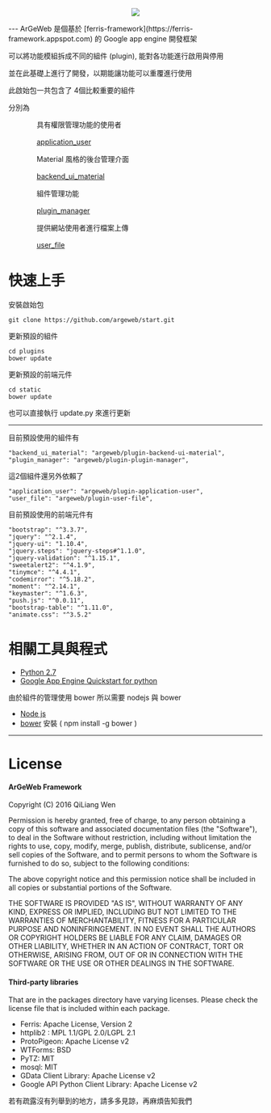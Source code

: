 <p align="center">
  <img src="https://lh3.googleusercontent.com/xDZSHCWwnhFV2CJerQaVhhXlo2voaTNhMb8EdWgt3PZOxTOeFn_gA7tRT6EtOxlF5jY6Dz_r9cYYYC83Lj7EButeS5kyyxgIemTo6dnp1-pTySSZ2kKsukfkpoq5Z33d_6J6m1Oohq6zj7OUEW-mOxKDlTdFXAMqvvag02RDXKuZoVUmfTCnYLNC0gaCuV4y0S_cjDQCnBfmXRfi7yz9t5vvxePwJVpYoz_Dh0m_j1vfqmIibbjB8-3CF799CSGYYE8HkVLynB7LTVRkShsq17Wu2tHUts9saKLX2s35zme-MSjKNWGdhddZ62syOtCjj92y7fYw2BECzZgogH4fG9srRtogM5N4woYYXDHJZnCUWoSBxCIHH751uoUeHdU2HmOSDFivBQWg0s9f5iqQ9ro3i2RL5ottvggyVwJVWcXSApiAEYAIwK_0Z1ud3vuyc2eRsfGGQ0r0mXUQFAIB5FtACTnvmpSSOaQ7LXtapSbqD2aSbdtMREjXQRmrQeZEAM5H7MJ4dP2uam4mcRP8kLk7KC_urVr_WwR-OVmUn8Ox1LTdUn_j_ViZbXZkoYgBW0ExVPNSinIXYQDBdOibKYy6PxKolRdNvb1ZyCKMBRgQaH4V=w600-h500-no">
</p>
---
ArGeWeb 是個基於 [ferris-framework](https://ferris-framework.appspot.com) 的 Google app engine 開發框架

可以將功能模組拆成不同的組件 (plugin), 能對各功能進行啟用與停用

並在此基礎上進行了開發，以期能讓功能可以重覆進行使用

此啟始包一共包含了 4個比較重要的組件

分別為

　　　　具有權限管理功能的使用者
  
　　　　[application_user](https://github.com/argeweb/plugin-application-user)
  
　　　　Material 風格的後台管理介面
  
　　　　[backend_ui_material](https://github.com/argeweb/plugin-backend-ui-material)
  
　　　　組件管理功能
  
　　　　[plugin_manager](https://github.com/argeweb/plugin-plugin-manager)
  
　　　　提供網站使用者進行檔案上傳
  
　　　　[user_file](https://github.com/argeweb/plugin-user-file)


# 快速上手

安裝啟始包

    git clone https://github.com/argeweb/start.git
    
更新預設的組件

    cd plugins
    bower update

更新預設的前端元件

    cd static
    bower update

也可以直接執行 update.py 來進行更新
    
---
目前預設使用的組件有

    "backend_ui_material": "argeweb/plugin-backend-ui-material",
    "plugin_manager": "argeweb/plugin-plugin-manager",

這2個組件還另外依賴了

    "application_user": "argeweb/plugin-application-user",
    "user_file": "argeweb/plugin-user-file",
    
目前預設使用的前端元件有

    "bootstrap": "^3.3.7",
    "jquery": "^2.1.4",
    "jquery-ui": "1.10.4",
    "jquery.steps": "jquery-steps#^1.1.0",
    "jquery-validation": "^1.15.1",
    "sweetalert2": "^4.1.9",
    "tinymce": "^4.4.1",
    "codemirror": "^5.18.2",
    "moment": "^2.14.1",
    "keymaster": "^1.6.3",
    "push.js": "^0.0.11",
    "bootstrap-table": "^1.11.0",
    "animate.css": "^3.5.2"

# 相關工具與程式
* [Python 2.7](https://www.python.org/downloads/)
* [Google App Engine Quickstart for python](https://cloud.google.com/appengine/docs/python/quickstart) 

由於組件的管理使用 bower 所以需要 nodejs 與 bower

* [Node js](https://nodejs.org/en/) 
* [bower](https://bower.io/)    安裝 ( npm install -g bower )

---
# License
#### ArGeWeb Framework

Copyright (C) 2016 QiLiang Wen

Permission is hereby granted, free of charge, to any person obtaining a copy of this software and associated documentation files (the "Software"), to deal in the Software without restriction, including without limitation the rights to use, copy, modify, merge, publish, distribute, sublicense, and/or sell copies of the Software, and to permit persons to whom the Software is furnished to do so, subject to the following conditions:

The above copyright notice and this permission notice shall be included in all copies or substantial portions of the Software.

THE SOFTWARE IS PROVIDED "AS IS", WITHOUT WARRANTY OF ANY KIND, EXPRESS OR IMPLIED, INCLUDING BUT NOT LIMITED TO THE WARRANTIES OF MERCHANTABILITY, FITNESS FOR A PARTICULAR PURPOSE AND NONINFRINGEMENT. IN NO EVENT SHALL THE AUTHORS OR COPYRIGHT HOLDERS BE LIABLE FOR ANY CLAIM, DAMAGES OR OTHER LIABILITY, WHETHER IN AN ACTION OF CONTRACT, TORT OR OTHERWISE, ARISING FROM, OUT OF OR IN CONNECTION WITH THE SOFTWARE OR THE USE OR OTHER DEALINGS IN THE SOFTWARE.

#### Third-party libraries
 
That are in the packages directory have varying licenses. Please check the license file that is included within each package.

* Ferris: Apache License, Version 2
* httplib2 : MPL 1.1/GPL 2.0/LGPL 2.1
* ProtoPigeon: Apache License v2
* WTForms: BSD
* PyTZ: MIT
* mosql: MIT
* GData Client Library: Apache License v2
* Google API Python Client Library: Apache License v2

若有疏露沒有列舉到的地方，請多多見諒，再麻煩告知我們